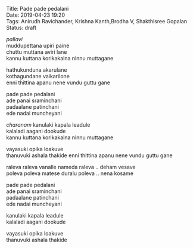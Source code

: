 Title: Pade pade pedalani  
Date: 2019-04-23 19:20   
Tags: Anirudh Ravichander, Krishna Kanth,Brodha V, Shakthisree Gopalan   
Status: draft 

_pallavi_   
muddupettana upiri paine  
chuttu muttana aviri lane  
kannu kuttana korikakaina ninnu muttagane  

hathukunduna akarulane    
kothagundane vaikarilone  
enni thittina apanu nene vundu guttu gane  

pade pade pedalani  
ade panai sraminchani  
padaalane patinchani  
ede nadai muncheyani  

_charanam_
kanulaki kapala leadule  
kalaladi aagani dookude  
kannu kuttana korikakaina ninnu muttagane  

vayasuki opika loakuve  
thanuvuki ashala thakide 
enni thittina apanu nene vundu guttu gane

raleva raleva vanalle nameda raleva .. deham vesave  
poleva poleva matese duralu poleva .. nena kosame  

pade pade pedalani  
ade panai sraminchani  
padaalane patinchani  
ede nadai muncheyani  

kanulaki kapala leadule  
kalaladi aagani dookude  

vayasuki opika loakuve  
thanuvuki ashala thakide